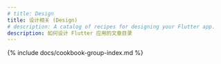 ```yaml
---
# title: Design
title: 设计相关 (Design)
# description: A catalog of recipes for designing your Flutter app.
description: 如何设计 Flutter 应用的文章目录
---
```


{% include docs/cookbook-group-index.md %}
